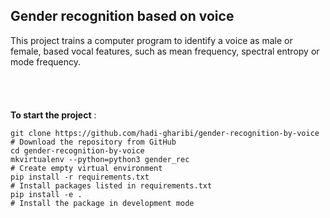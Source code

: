 ## Gender recognition based on voice
This project trains a computer program to identify a voice as male or female, based vocal features, 
such as mean frequency, spectral entropy or mode frequency.
<br/>
<br/>
<br/>
<br/>
<br/>
 **To start the project** : 
 ```shell
git clone https://github.com/hadi-gharibi/gender-recognition-by-voice   # Download the repository from GitHub
cd gender-recognition-by-voice
mkvirtualenv --python=python3 gender_rec                                # Create empty virtual environment
pip install -r requirements.txt                                         # Install packages listed in requirements.txt
pip install -e .                                                        # Install the package in development mode
```

